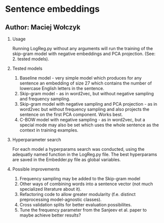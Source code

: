 # Sentence embeddings
## Author: Maciej Wołczyk

1. Usage

    Running LogReg.py without any arguments will run the training of the
skip-gram model with negative embeddings and PCA projection. (See: 2.
tested models).

2. Tested models
    1. Baseline model - very simple model which produces for any sentence an
       embedding of size 27 which contains the number of lowercase English
       letters in the sentence.
    2. Skip-gram model - as in word2vec, but without negative sampling and
       frequency sampling.
    3. Skip-gram model with negative sampling and PCA projection - as in
       word2vec but without frequency sampling and also projects the sentence
       on the first PCA component. Works best.
    4. C-BOW model with negative sampling - as in word2vec, but a special mode
       may also be set which uses the whole sentence as the context in training
       examples.

3. Hyperparameter search

    For each model a hyperparams search was conducted, using the adequatly
named function in the LogReg.py file. The best hyperparams are saved in the
Embedder.py file as global variables.

4. Possible improvements
    1. Frequency sampling may be added to the Skip-gram model
    2. Other ways of combining words into a sentence vector (not much
       specialized literature about it).
    3. Refactoring code to allow greater modularity (f.e. distinct
       preprocessing model-agnostic classes).
    4. Cross validation splits for better evaluation possibilites.
    5. Tune the frequency parameter from the Sanjeev et al. paper to maybe
       achieve better results?
